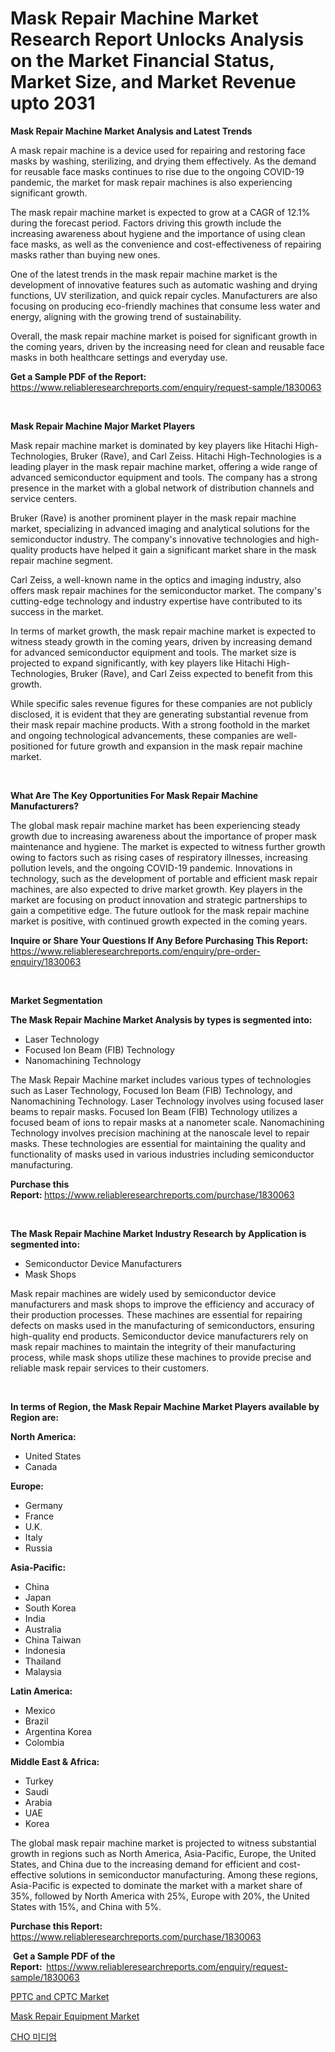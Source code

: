 <p><h1>Mask Repair Machine Market Research Report Unlocks Analysis on the Market Financial Status, Market Size, and Market Revenue upto 2031</h1></p><p><strong>Mask Repair Machine Market Analysis and Latest Trends</strong></p>
<p><p>A mask repair machine is a device used for repairing and restoring face masks by washing, sterilizing, and drying them effectively. As the demand for reusable face masks continues to rise due to the ongoing COVID-19 pandemic, the market for mask repair machines is also experiencing significant growth.</p><p>The mask repair machine market is expected to grow at a CAGR of 12.1% during the forecast period. Factors driving this growth include the increasing awareness about hygiene and the importance of using clean face masks, as well as the convenience and cost-effectiveness of repairing masks rather than buying new ones.</p><p>One of the latest trends in the mask repair machine market is the development of innovative features such as automatic washing and drying functions, UV sterilization, and quick repair cycles. Manufacturers are also focusing on producing eco-friendly machines that consume less water and energy, aligning with the growing trend of sustainability.</p><p>Overall, the mask repair machine market is poised for significant growth in the coming years, driven by the increasing need for clean and reusable face masks in both healthcare settings and everyday use.</p></p>
<p><strong>Get a Sample PDF of the Report:&nbsp;</strong> <a href="https://www.reliableresearchreports.com/enquiry/request-sample/1830063">https://www.reliableresearchreports.com/enquiry/request-sample/1830063</a></p>
<p>&nbsp;</p>
<p><strong>Mask Repair Machine Major Market Players</strong></p>
<p><p>Mask repair machine market is dominated by key players like Hitachi High-Technologies, Bruker (Rave), and Carl Zeiss. Hitachi High-Technologies is a leading player in the mask repair machine market, offering a wide range of advanced semiconductor equipment and tools. The company has a strong presence in the market with a global network of distribution channels and service centers.</p><p>Bruker (Rave) is another prominent player in the mask repair machine market, specializing in advanced imaging and analytical solutions for the semiconductor industry. The company's innovative technologies and high-quality products have helped it gain a significant market share in the mask repair machine segment.</p><p>Carl Zeiss, a well-known name in the optics and imaging industry, also offers mask repair machines for the semiconductor market. The company's cutting-edge technology and industry expertise have contributed to its success in the market.</p><p>In terms of market growth, the mask repair machine market is expected to witness steady growth in the coming years, driven by increasing demand for advanced semiconductor equipment and tools. The market size is projected to expand significantly, with key players like Hitachi High-Technologies, Bruker (Rave), and Carl Zeiss expected to benefit from this growth.</p><p>While specific sales revenue figures for these companies are not publicly disclosed, it is evident that they are generating substantial revenue from their mask repair machine products. With a strong foothold in the market and ongoing technological advancements, these companies are well-positioned for future growth and expansion in the mask repair machine market.</p></p>
<p>&nbsp;</p>
<p><strong>What Are The Key Opportunities For Mask Repair Machine Manufacturers?</strong></p>
<p><p>The global mask repair machine market has been experiencing steady growth due to increasing awareness about the importance of proper mask maintenance and hygiene. The market is expected to witness further growth owing to factors such as rising cases of respiratory illnesses, increasing pollution levels, and the ongoing COVID-19 pandemic. Innovations in technology, such as the development of portable and efficient mask repair machines, are also expected to drive market growth. Key players in the market are focusing on product innovation and strategic partnerships to gain a competitive edge. The future outlook for the mask repair machine market is positive, with continued growth expected in the coming years.</p></p>
<p><strong>Inquire or Share Your Questions If Any Before Purchasing This Report:</strong> <a href="https://www.reliableresearchreports.com/enquiry/pre-order-enquiry/1830063">https://www.reliableresearchreports.com/enquiry/pre-order-enquiry/1830063</a></p>
<p>&nbsp;</p>
<p><strong>Market Segmentation</strong></p>
<p><strong>The Mask Repair Machine Market Analysis by types is segmented into:</strong></p>
<p><ul><li>Laser Technology</li><li>Focused Ion Beam (FIB) Technology</li><li>Nanomachining Technology</li></ul></p>
<p><p>The Mask Repair Machine market includes various types of technologies such as Laser Technology, Focused Ion Beam (FIB) Technology, and Nanomachining Technology. Laser Technology involves using focused laser beams to repair masks. Focused Ion Beam (FIB) Technology utilizes a focused beam of ions to repair masks at a nanometer scale. Nanomachining Technology involves precision machining at the nanoscale level to repair masks. These technologies are essential for maintaining the quality and functionality of masks used in various industries including semiconductor manufacturing.</p></p>
<p><strong>Purchase this Report:&nbsp;</strong><a href="https://www.reliableresearchreports.com/purchase/1830063">https://www.reliableresearchreports.com/purchase/1830063</a></p>
<p>&nbsp;</p>
<p><strong>The Mask Repair Machine Market Industry Research by Application is segmented into:</strong></p>
<p><ul><li>Semiconductor Device Manufacturers</li><li>Mask Shops</li></ul></p>
<p><p>Mask repair machines are widely used by semiconductor device manufacturers and mask shops to improve the efficiency and accuracy of their production processes. These machines are essential for repairing defects on masks used in the manufacturing of semiconductors, ensuring high-quality end products. Semiconductor device manufacturers rely on mask repair machines to maintain the integrity of their manufacturing process, while mask shops utilize these machines to provide precise and reliable mask repair services to their customers.</p></p>
<p>&nbsp;</p>
<p><strong>In terms of Region, the Mask Repair Machine Market Players available by Region are:</strong></p>
<p>
    <p> <strong> North America: </strong>
        <ul>
            <li>United States</li>
            <li>Canada</li>
        </ul>
        </p> 
    <p> <strong> Europe: </strong>
        <ul>
            <li>Germany</li>
            <li>France</li>
            <li>U.K.</li>
            <li>Italy</li>
            <li>Russia</li>
        </ul>
        </p> 
    <p> <strong> Asia-Pacific: </strong>
        <ul>
            <li>China</li>
            <li>Japan</li>
            <li>South Korea</li>
            <li>India</li>
            <li>Australia</li>
            <li>China Taiwan</li>
            <li>Indonesia</li>
            <li>Thailand</li>
            <li>Malaysia</li>
        </ul>
        </p> 
    <p> <strong> Latin America: </strong>
        <ul>
            <li>Mexico</li>
            <li>Brazil</li>
            <li>Argentina Korea</li>
            <li>Colombia</li>
        </ul>
        </p> 
    <p> <strong> Middle East & Africa: </strong>
        <ul>
            <li>Turkey</li>
            <li>Saudi</li>
            <li>Arabia</li>
            <li>UAE</li>
            <li>Korea</li>
        </ul>
    </p>
    </p>
<p><p>The global mask repair machine market is projected to witness substantial growth in regions such as North America, Asia-Pacific, Europe, the United States, and China due to the increasing demand for efficient and cost-effective solutions in semiconductor manufacturing. Among these regions, Asia-Pacific is expected to dominate the market with a market share of 35%, followed by North America with 25%, Europe with 20%, the United States with 15%, and China with 5%.</p></p>
<p><strong>Purchase this Report: </strong><a href="https://www.reliableresearchreports.com/purchase/1830063">https://www.reliableresearchreports.com/purchase/1830063</a></p>
<p>&nbsp;<strong>Get a Sample PDF of the Report:&nbsp;&nbsp;</strong><a href="https://www.reliableresearchreports.com/enquiry/request-sample/1830063">https://www.reliableresearchreports.com/enquiry/request-sample/1830063</a></p>
<p><strong></strong></p>
<p><p><a href="https://github.com/kosella/Market-Research-Report-List-2/blob/main/pptc-and-cptc-market.md">PPTC and CPTC Market</a></p><p><a href="https://github.com/nathandecarvalho/Market-Research-Report-List-2/blob/main/mask-repair-equipment-market.md">Mask Repair Equipment Market</a></p><p><a href="https://github.com/JackieFauhey9089475/Market-Research-Report-List-1/blob/main/777118912370.md">CHO 미디엄</a></p></p>